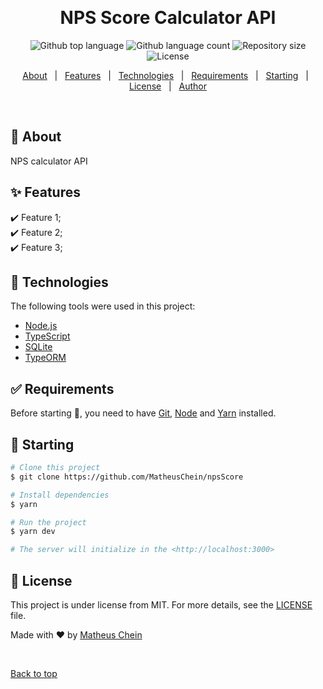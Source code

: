 <div align="center" id="top"> 

  &#xa0;

  <!-- <a href="https://api.netlify.app">Demo</a> -->
</div>

<h1 align="center">NPS Score Calculator API</h1>

<p align="center">
  <img alt="Github top language" src="https://img.shields.io/github/languages/top/MatheusChein/npsScore?color=56BEB8">

  <img alt="Github language count" src="https://img.shields.io/github/languages/count/MatheusChein/npsScore?color=56BEB8">

  <img alt="Repository size" src="https://img.shields.io/github/repo-size/MatheusChein/npsScore?color=56BEB8">

  <img alt="License" src="https://img.shields.io/github/license/MatheusChein/npsScore?color=56BEB8">

  <!-- <img alt="Github issues" src="https://img.shields.io/github/issues/MatheusChein/npsScore?color=56BEB8" /> -->

  <!-- <img alt="Github forks" src="https://img.shields.io/github/forks/MatheusChein/npsScore?color=56BEB8" /> -->

  <!-- <img alt="Github stars" src="https://img.shields.io/github/stars/MatheusChein/npsScore?color=56BEB8" /> -->
</p>

<!-- Status -->

<!-- <h4 align="center"> 
	🚧  Api 🚀 Under construction...  🚧
</h4> 

<hr> -->

<p align="center">
  <a href="#dart-about">About</a> &#xa0; | &#xa0; 
  <a href="#sparkles-features">Features</a> &#xa0; | &#xa0;
  <a href="#rocket-technologies">Technologies</a> &#xa0; | &#xa0;
  <a href="#white_check_mark-requirements">Requirements</a> &#xa0; | &#xa0;
  <a href="#checkered_flag-starting">Starting</a> &#xa0; | &#xa0;
  <a href="#memo-license">License</a> &#xa0; | &#xa0;
  <a href="https://github.com/MatheusChein" target="_blank">Author</a>
</p>

<br>

## :dart: About ##

NPS calculator API

## :sparkles: Features ##

:heavy_check_mark: Feature 1;\
:heavy_check_mark: Feature 2;\
:heavy_check_mark: Feature 3;

## :rocket: Technologies ##

The following tools were used in this project:

- [Node.js](https://nodejs.org/en/)
- [TypeScript](https://www.typescriptlang.org/)
- [SQLite](https://www.sqlite.org/index.html)
- [TypeORM](https://typeorm.io/#/)

## :white_check_mark: Requirements ##

Before starting :checkered_flag:, you need to have [Git](https://git-scm.com), [Node](https://nodejs.org/en/) and [Yarn](https://yarnpkg.com/) installed.

## :checkered_flag: Starting ##

```bash
# Clone this project
$ git clone https://github.com/MatheusChein/npsScore

# Install dependencies
$ yarn

# Run the project
$ yarn dev

# The server will initialize in the <http://localhost:3000>
```

## :memo: License ##

This project is under license from MIT. For more details, see the [LICENSE](LICENSE.md) file.


Made with :heart: by <a href="https://github.com/MatheusChein" target="_blank">Matheus Chein</a>

&#xa0;

<a href="#top">Back to top</a>
